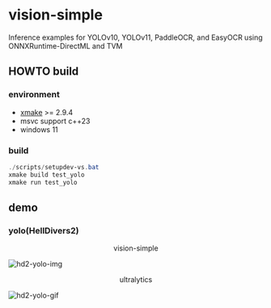 # vision-simple
Inference examples for YOLOv10, YOLOv11, PaddleOCR, and EasyOCR using ONNXRuntime-DirectML and TVM

## HOWTO build
### environment
* [xmake](https://xmake.io) >= 2.9.4
* msvc support c++23
* windows 11
### build
```powershell
./scripts/setupdev-vs.bat
xmake build test_yolo
xmake run test_yolo
```
## demo
### yolo(HellDivers2)
<center>vision-simple</center>

![hd2-yolo-img](doc/images/hd2-yolo.jpg)

<center>ultralytics</center>

![hd2-yolo-gif](doc/images/hd2-yolo.gif)